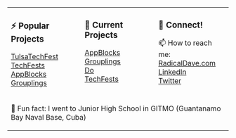 <table width="100%" border="0"><tr><tdProven Agile Advocate, Architect, Contributor, Developer, Director, Evangelist, Leader & Manager of Practices, Processes, Products, Programs, Software, Solutions, Teams & Technologies;15 Years Sitecore Certified & Remote
                                  
<table width="100%"><tr><td valign="top" width="33%">
  
### ⚡ Popular Projects
  
[TulsaTechFest](https://tulsatechfest.com)<br/>
[TechFests](https://techfests.com)<br/>
[AppBlocks](https://appblocks.net)<br/>
[Grouplings](https://grouplings.com)<br/>
  
  </td><td valign="top" width="33%">
  
### 🔭 Current Projects

[AppBlocks](https://appblocks.net)<br/>
[Grouplings](https://grouplings.com)<br/>
[Do](https://github.com/radical-dave/do)<br/>
[TechFests](https://techfests.com)<br/>

  </td><td valign="top" width="33%">
  
### 👯 Connect!
  
📫 How to reach me:<br/>
[RadicalDave.com](https://radicaldave.com)<br/>
[LinkedIn](https://linkedin.com/in/davidwalker)<br/>
[Twitter](https://twitter.com/davidwalker)<br/>

  </td></tr><tr><td width="100%" colspan="3">
  
  💬 Fun fact: I went to Junior High School in GITMO (Guantanamo Bay Naval Base, Cuba)
  
  </td></tr>
</table>
</td></tr></table>
